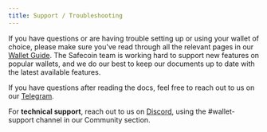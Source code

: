 ```yaml
---
title: Support / Troubleshooting
---
```


If you have questions or are having trouble setting up or using your wallet
of choice, please make sure you've read through all the relevant pages in our
[Wallet Guide](paper-wallet.md). The Safecoin team is working hard to support new
features on popular wallets, and we do our best to keep our documents up to date
with the latest available features.

If you have questions after reading the docs, feel free to reach out to us on
our [Telegram](https://t.me/safecoinio).

For **technical support**, reach out to us on
[Discord](https://discordapp.com/invite/pquxPsq), using the #wallet-support
channel in our Community section.
